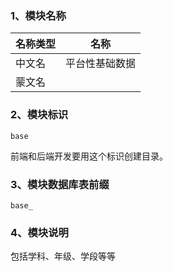 ### 1、模块名称
| 名称类型  | 名称  |
| ------------ | ------------ |
| 中文名 | 平台性基础数据  |
| 蒙文名 | |
### 2、模块标识

```
base
```
前端和后端开发要用这个标识创建目录。

### 3、模块数据库表前缀
```
base_
```

### 4、模块说明
包括学科、年级、学段等等